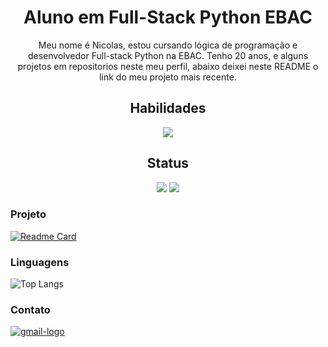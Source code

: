 <div align="center">
  <h1>Aluno em Full-Stack Python EBAC</h1>
    <p>
      Meu nome é Nicolas, estou cursando lógica de programação e desenvolvedor Full-stack Python na EBAC. Tenho 20 anos, e alguns projetos em repositorios neste meu perfil, abaixo 
      deixei neste README o link do meu projeto mais recente.
    </p>
</div>
  
<div align="center">
  <h2>Habilidades</h2>
  <img src="https://skillicons.dev/icons?i=html,css,sass,bootstrap,js,jquery" />
</div>


<div align="center">
  <h2>Status</h2>
  <div align="center" display="flex" justify-content="center">
    <img src="https://github-readme-stats.vercel.app/api?username=nicolasoliveiramor&show_icons=true&theme=merko" />
    <img src="https://github-readme-stats.vercel.app/api/top-langs/?username=nicolasoliveiramor&compact_progress=true&theme=merko">
  </div>
</div>
  
  ### Projeto 
  
  [![Readme Card](https://github-readme-stats.vercel.app/api/pin/?username=nicolasoliveiramor&repo=exercicio_EBAC_sass&theme=merko)](https://github.com/nicolasoliveiramor/exercicio_EBAC_sass.git)
  
  ### Linguagens
  
  ![Top Langs](https://github-readme-stats.vercel.app/api/top-langs/?username=nicolasoliveiramor&compact_progress=true&theme=merko)
  
  ### Contato
  
  <a href="https://mail.google.com/mail/nicolasoliveiramor05@gmail.com" target="_blank">
    <img align="start" src="https://skillicons.dev/icons?i=gmail" alt="gmail-logo" />
  </a>
